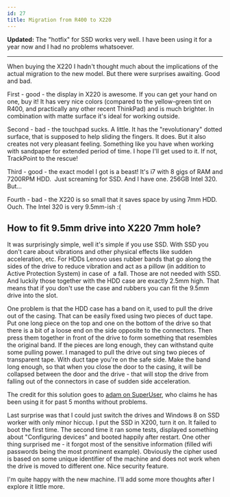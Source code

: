 ```yaml
---
id: 27
title: Migration from R400 to X220
---
```


**Updated:** The "hotfix" for SSD works very well. I have been using it for a year now and I had no problems whatsoever.

* * *

When buying the X220 I hadn't thought much about the implications of the actual migration to the new model. But there were surprises awaiting. Good and bad.

First - good - the display in X220 is awesome. If you can get your hand on one, buy it! It has very nice colors (compared to the yellow-green tint on R400, and practically any other recent ThinkPad) and is much brighter. In combination with matte surface it's ideal for working outside.

Second - bad - the touchpad sucks. A little. It has the "revolutionary" dotted surface, that is supposed to help sliding the fingers. It does. But it also creates not very pleasant feeling. Something like you have when working with sandpaper for extended period of time. I hope I'll get used to it. If not, TrackPoint to the rescue!

Third - good - the exact model I got is a beast! It's i7 with 8 gigs of RAM and 7200RPM HDD.  Just screaming for SSD. And I have one. 256GB Intel 320\. But...

Fourth - bad - the X220 is so small that it saves space by using 7mm HDD. Ouch. The Intel 320 is very 9.5mm-ish :(

## How to fit 9.5mm drive into X220 7mm hole?

It was surprisingly simple, well it's simple if you use SSD. With SSD you don't care about vibrations and other physical effects like sudden acceleration, etc. For HDDs Lenovo uses rubber bands that go along the sides of the drive to reduce vibration and act as a pillow (in addition to Active Protection System) in case of  a fall. Those are not needed with SSD. And luckily those together with the HDD case are exactly 2.5mm high. That means that if you don't use the case and rubbers you can fit the 9.5mm drive into the slot.

One problem is that the HDD case has a band on it, used to pull the drive out of the casing. That can be easily fixed using two pieces of duct tape. Put one long piece on the top and one on the bottom of the drive so that there is a bit of a loose end on the side opposite to the connectors. Then press them together in front of the drive to form something that resembles the original band. If the pieces are long enough, they can withstand quite some pulling power. I managed to pull the drive out sing two pieces of transparent tape. With duct tape you're on the safe side. Make the band long enough, so that when you close the door to the casing, it will be collapsed between the door and the drive - that will stop the drive from falling out of the connectors in case of sudden side acceleration.

The credit for this solution goes to [adam on SuperUser](http://superuser.com/questions/403565/different-versions-of-2-5-drives-unscrewing-intel-320-for-slimmer-drive-to-fit/404112#404112), who claims he has been using it for past 5 months without problems.

Last surprise was that I could just switch the drives and Windows 8 on SSD worker with only minor hiccup. I put the SSD in X200, turn it on. It failed to boot the first time. The second time it ran some tests, displayed something about "Configuring devices" and booted happily after restart. One other thing surprised me - it forgot most of the sensitive information (filled wifi passwords being the most prominent example). Obviously the cipher used is based on some unique identifier of the machine and does not work when the drive is moved to different one. Nice security feature.

I'm quite happy with the new machine. I'll add some more thoughts after I explore it little more.